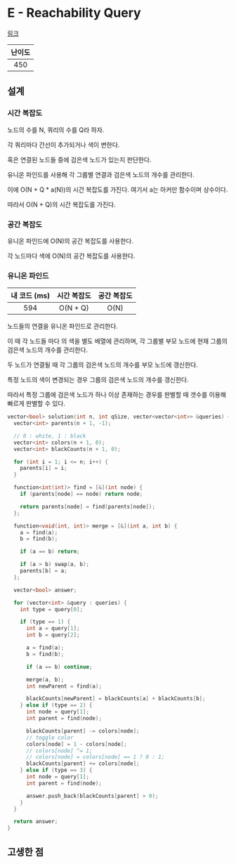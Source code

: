 # E - Reachability Query

[링크](https://atcoder.jp/contests/abc420/tasks/abc420_e)

| 난이도 |
| :----: |
|  450   |

## 설계

### 시간 복잡도

노드의 수를 N, 쿼리의 수를 Q라 하자.

각 쿼리마다 간선이 추가되거나 색이 변한다.

혹은 연결된 노드들 중에 검은색 노드가 있는지 판단한다.

유니온 파인드를 사용해 각 그룹별 연결과 검은색 노드의 개수를 관리한다.

이에 O(N + Q \* a(N))의 시간 복잡도를 가진다. 여기서 a는 아커만 함수이며 상수이다.

따라서 O(N + Q)의 시간 복잡도를 가진다.

### 공간 복잡도

유니온 파인드에 O(N)의 공간 복잡도를 사용한다.

각 노드마다 색에 O(N)의 공간 복잡도를 사용한다.

### 유니온 파인드

| 내 코드 (ms) | 시간 복잡도 | 공간 복잡도 |
| :----------: | :---------: | :---------: |
|     594      |  O(N + Q)   |    O(N)     |

노드들의 연결을 유니온 파인드로 관리한다.

이 때 각 노드들 마다 의 색을 별도 배열에 관리하며, 각 그룹별 부모 노드에 현재 그룹의 검은색 노드의 개수를 관리한다.

두 노드가 연결될 때 각 그룹의 검은색 노드의 개수를 부모 노드에 갱신한다.

특정 노드의 색이 변경되는 경우 그룹의 검은색 노드의 개수를 갱신한다.

따라서 특정 그룹에 검은색 노드가 하나 이상 존재하는 경우를 판별할 때 갯수를 이용해 빠르게 판별할 수 있다.

```cpp
vector<bool> solution(int n, int qSize, vector<vector<int>> &queries) {
  vector<int> parents(n + 1, -1);

  // 0 : white, 1 : black
  vector<int> colors(n + 1, 0);
  vector<int> blackCounts(n + 1, 0);

  for (int i = 1; i <= n; i++) {
    parents[i] = i;
  }

  function<int(int)> find = [&](int node) {
    if (parents[node] == node) return node;

    return parents[node] = find(parents[node]);
  };

  function<void(int, int)> merge = [&](int a, int b) {
    a = find(a);
    b = find(b);

    if (a == b) return;

    if (a > b) swap(a, b);
    parents[b] = a;
  };

  vector<bool> answer;

  for (vector<int> &query : queries) {
    int type = query[0];

    if (type == 1) {
      int a = query[1];
      int b = query[2];

      a = find(a);
      b = find(b);

      if (a == b) continue;

      merge(a, b);
      int newParent = find(a);

      blackCounts[newParent] = blackCounts[a] + blackCounts[b];
    } else if (type == 2) {
      int node = query[1];
      int parent = find(node);

      blackCounts[parent] -= colors[node];
      // toggle color
      colors[node] = 1 - colors[node];
      // colors[node] ^= 1;
      // colors[node] = colors[node] == 1 ? 0 : 1;
      blackCounts[parent] += colors[node];
    } else if (type == 3) {
      int node = query[1];
      int parent = find(node);

      answer.push_back(blackCounts[parent] > 0);
    }
  }

  return answer;
}
```

## 고생한 점
